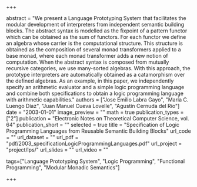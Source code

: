 +++

abstract = "We present a Language Prototyping System that facilitates the modular development of interpreters from independent semantic building blocks. The abstract syntax is modelled as the fixpoint of a pattern functor which can be obtained as the sum of functors. For each functor we define an algebra whose carrier is the computational structure. This structure is obtained as the composition of several monad transformers applied to a base monad, where each monad transformer adds a new notion of computation. When the abstract syntax is composed from mutually recursive categories, we use many-sorted algebras. With this approach, the prototype interpreters are automatically obtained as a catamorphism over the defined algebras. As an example, in this paper, we independently specify an arithmetic evaluator and a simple logic programming language and combine both specifications to obtain a logic programming language with arithmetic capabilities."
authors = ["Jose Emilio Labra Gayo", "María C. Luengo Díaz", "Juan Manuel Cueva Lovelle", "Agustín Cernuda del Río"]
date = "2003-01-01"
image_preview = ""
math = true
publication_types = ["2"]
publication = "Electronic Notes on Theoretical Computer Science, vol. 64"
publication_short = ""
selected = true
title = "Specification of Logic Programming Languages from Reusable Semantic Building Blocks"
url_code = ""
url_dataset = ""
url_pdf = "pdf/2003_specificationLogicProgrammingLanguages.pdf"
url_project = "project/lps/"
url_slides = ""
url_video = ""

tags=["Language Prototyping System", "Logic Programming", "Functional Programming", "Modular Monadic Semantics"]

+++


